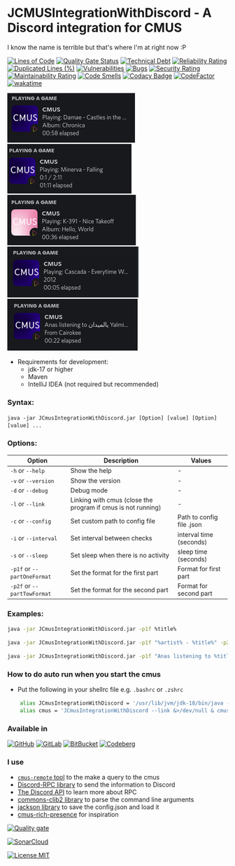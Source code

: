 # JCMUSIntegrationWithDiscord - A Discord integration for CMUS
I know the name is terrible but that's where I'm at right now :P

[![Lines of Code](https://sonarcloud.io/api/project_badges/measure?project=Anas-Elgarhy_JCmusIntegrationWithDiscord&metric=ncloc)](https://sonarcloud.io/summary/new_code?id=Anas-Elgarhy_JCmusIntegrationWithDiscord)
[![Quality Gate Status](https://sonarcloud.io/api/project_badges/measure?project=Anas-Elgarhy_JCmusIntegrationWithDiscord&metric=alert_status)](https://sonarcloud.io/summary/new_code?id=Anas-Elgarhy_JCmusIntegrationWithDiscord)
[![Technical Debt](https://sonarcloud.io/api/project_badges/measure?project=Anas-Elgarhy_JCmusIntegrationWithDiscord&metric=sqale_index)](https://sonarcloud.io/summary/new_code?id=Anas-Elgarhy_JCmusIntegrationWithDiscord)
[![Reliability Rating](https://sonarcloud.io/api/project_badges/measure?project=Anas-Elgarhy_JCmusIntegrationWithDiscord&metric=reliability_rating)](https://sonarcloud.io/summary/new_code?id=Anas-Elgarhy_JCmusIntegrationWithDiscord)
[![Duplicated Lines (%)](https://sonarcloud.io/api/project_badges/measure?project=Anas-Elgarhy_JCmusIntegrationWithDiscord&metric=duplicated_lines_density)](https://sonarcloud.io/summary/new_code?id=Anas-Elgarhy_JCmusIntegrationWithDiscord)
[![Vulnerabilities](https://sonarcloud.io/api/project_badges/measure?project=Anas-Elgarhy_JCmusIntegrationWithDiscord&metric=vulnerabilities)](https://sonarcloud.io/summary/new_code?id=Anas-Elgarhy_JCmusIntegrationWithDiscord)
[![Bugs](https://sonarcloud.io/api/project_badges/measure?project=Anas-Elgarhy_JCmusIntegrationWithDiscord&metric=bugs)](https://sonarcloud.io/summary/new_code?id=Anas-Elgarhy_JCmusIntegrationWithDiscord)
[![Security Rating](https://sonarcloud.io/api/project_badges/measure?project=Anas-Elgarhy_JCmusIntegrationWithDiscord&metric=security_rating)](https://sonarcloud.io/summary/new_code?id=Anas-Elgarhy_JCmusIntegrationWithDiscord)
[![Maintainability Rating](https://sonarcloud.io/api/project_badges/measure?project=Anas-Elgarhy_JCmusIntegrationWithDiscord&metric=sqale_rating)](https://sonarcloud.io/summary/new_code?id=Anas-Elgarhy_JCmusIntegrationWithDiscord)
[![Code Smells](https://sonarcloud.io/api/project_badges/measure?project=Anas-Elgarhy_JCmusIntegrationWithDiscord&metric=code_smells)](https://sonarcloud.io/summary/new_code?id=Anas-Elgarhy_JCmusIntegrationWithDiscord)
[![Codacy Badge](https://api.codacy.com/project/badge/Grade/3e0d24aa2c1441e484622b8540193cdf)](https://app.codacy.com/gh/Anas-Elgarhy/JCmusIntegrationWithDiscord?utm_source=github.com&utm_medium=referral&utm_content=Anas-Elgarhy/JCmusIntegrationWithDiscord&utm_campaign=Badge_Grade_Settings)
[![CodeFactor](https://www.codefactor.io/repository/github/anas-elgarhy/jcmusintegrationwithdiscord/badge)](https://www.codefactor.io/repository/github/anas-elgarhy/jcmusintegrationwithdiscord)
[![wakatime](https://wakatime.com/badge/user/0671d7a1-0f1f-4dae-9501-2d7aa4f6fc20/project/5bd30ca7-e14d-4d4b-8fb6-7e1c0ab9250c.svg)](https://wakatime.com/badge/user/0671d7a1-0f1f-4dae-9501-2d7aa4f6fc20/project/5bd30ca7-e14d-4d4b-8fb6-7e1c0ab9250c)

<img alt="image 1" src="./Screenshots/1.png">
<img alt="image 2" src="./Screenshots/2.gif">
<img alt="image 3" src="./Screenshots/3.png">
<img alt="image 4" src="./Screenshots/4.png">
<img alt="image 5" src="./Screenshots/5.png">

- Requirements for development:
    - jdk-17 or higher
    - Maven
    - IntelliJ IDEA (not required but recommended)

### Syntax:
`java -jar JCmusIntegrationWithDiscord.jar [Option] [value] [Option] [value] ...`

### Options:
| Option                      | Description                                                  | Values                    |
|-----------------------------|--------------------------------------------------------------|---------------------------|
| `-h` or `--help`            | Show the help                                                | -                         |
| `-v` or `--version`         | Show the version                                             | -                         |
| `-d` or `--debug`           | Debug mode                                                   | -                         |
| `-l` or `--link`            | Linking with cmus (close the program if cmus is not running) | -                         |
| `-c` or `--config`          | Set custom path to config file                               | Path to config file .json |
| `-i` or `--interval`        | Set interval between checks                                  | interval time (seconds)   |
| `-s` or `--sleep`           | Set sleep when there is no activity                          | sleep time (seconds)      |
| `-p1f` or `--partOneFormat` | Set the format for the first part                            | Format for first part     |
| `-p2f` or `--partTowFormat` | Set the format for the second part                           | Format for second part    |


### Examples:
```bash
java -jar JCmusIntegrationWithDiscord.jar -p1f %title%
```

```bash
java -jar JCmusIntegrationWithDiscord.jar -p1f "%artist% - %title%" -p2f "%album% - %date%"
```

```bash
java -jar JCmusIntegrationWithDiscord.jar -p1f "Anas listening to %title%" -p2f "From %artist%"
```

### How to do auto run when you start the cmus
- Put the following in your shellrc file e.g. `.bashrc` or `.zshrc`
```bash
    alias JCmusIntegrationWithDiscord = '/usr/lib/jvm/jdk-18/bin/java -jar path/to/jar/JCmusIntegrationWithDiscord.jar'
    alias cmus = 'JCmusIntegrationWithDiscord --link &>/dev/null & cmus'
```

### Available in
[![GitHub](https://img.shields.io/badge/GitHub-Main%20repo-brightgreen?style=for-the-badge&logo=GitHub)](https://github.com/Anas-Elgarhy/JCmusIntegrationWithDiscord)
[![GitLab](https://img.shields.io/badge/GitLab-Mirror%20repo-brightgreen?style=for-the-badge&logo=GitLab)](https://gitlab.com/Anas-Elgarhy/JCmusIntegrationWithDiscord)
[![BitBucket](https://img.shields.io/badge/BitBucket-Mirror%20repo-brightgreen?style=for-the-badge&logo=BitBucket)](https://bitbucket.org/anas_elgarhy/JCmusIntegrationWithDiscord)
[![Codeberg](https://img.shields.io/badge/Codeberg-Mirror%20repo-brightgreen?style=for-the-badge&logo=Codeberg)](https://codeberg.org/anas-elgarhy/JCmusIntegrationWithDiscord)


### I use
- [`cmus-remote` tool](https://github.com/cmus/cmus) to the make a query to the cmus
- [Discord-RPC library](https://github.com/Vatuu/discord-rpc) to send the information to Discord
- [The Discord API](https://discordapp.com/developers/docs/intro) to learn more about RPC
- [commons-clib2 library](https://github.com/apache/commons-cli) to parse the command line arguments
- [jackson library](https:github.com/FasterXML/jackson-databind) to save the config.json and load it
- [cmus-rich-presence](https://github.com/pascalpuffke/cmus-rich-presence) for inspiration

[![Quality gate](https://sonarcloud.io/api/project_badges/quality_gate?project=Anas-Elgarhy_JCmusIntegrationWithDiscord)](https://sonarcloud.io/summary/new_code?id=Anas-Elgarhy_JCmusIntegrationWithDiscord)

[![SonarCloud](https://sonarcloud.io/images/project_badges/sonarcloud-black.svg)](https://sonarcloud.io/summary/new_code?id=Anas-Elgarhy_JCmusIntegrationWithDiscord)

[![License MIT](https://img.shields.io/badge/license-MIT-green.svg)](https://spdx.org/licenses/MIT.html)